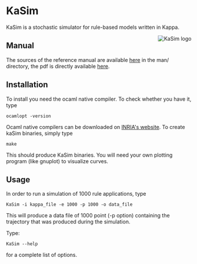 # KaSim

KaSim is a stochastic simulator for rule-based models written in Kappa.

<img src="http://www.pps.jussieu.fr/~jkrivine/homepage/Research_files/droppedImage.jpg" alt="KaSim logo" title="Stochastic Kappa Simulator" align="right" />

## Manual 

The sources of the reference manual are available [here](https://github.com/jkrivine/KaSim/tree/master/man) in the man/ directory, 
the pdf is directly available [here](https://github.com/jkrivine/KaSim/blob/master/man/kaSim_manual.pdf?raw=true).

## Installation

To install you need the ocaml native compiler. To check whether you have it, type 

`ocamlopt -version` 

Ocaml native compilers can be downloaded on [INRIA's website](http://caml.inria.fr/). To create kaSim binaries, simply type 

`make`

This should produce KaSim binaries. You will need your own plotting program (like gnuplot) to visualize curves.

## Usage

In order to run a simulation of 1000 rule applications, type

`KaSim -i kappa_file -e 1000 -p 1000 -o data_file`

This will produce a data file of 1000 point (-p option) containing the trajectory that was produced during the simulation.

Type:

`KaSim --help` 

for a complete list of options.

